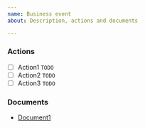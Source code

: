 ```yaml
---
name: Business event
about: Description, actions and documents

---
```


### Actions

- [ ] Action1 `TODO`
- [ ] Action2 `TODO`
- [ ] Action3 `TODO`

### Documents

* [Document1](#TODO)


